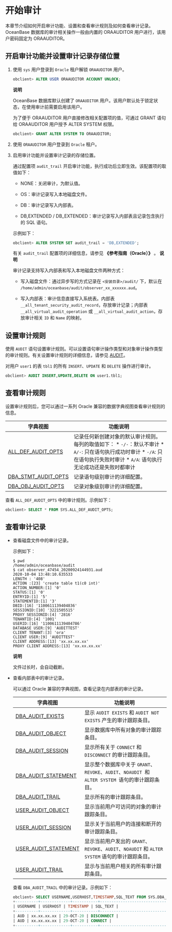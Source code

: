 开始审计 
=========================

本章节介绍如何开启审计功能、设置和查看审计规则及如何查看审计记录。OceanBase 数据库的审计相关操作一般由内置的 ORAAUDITOR 用户进行，该用户密码固定为 ORAAUDITOR。

开启审计功能并设置审计记录存储位置 
--------------------------------------

1. 使用 `sys` 用户登录到 `Oracle` 租户解锁 `ORAAUDITOR` 用户。

   ```sql
   obclient> ALTER USER ORAAUDITOR ACCOUNT UNLOCK;
   ```

   
   **说明**

   

   OceanBase 数据库默认创建了 `ORAAUDITOR` 用户。该用户默认处于锁定状态，在使用审计前需要启用该用户。

   为了便于 ORAAUDITOR 用户直接修改相关配置项的值，可通过 GRANT 语句给 ORAAUDITOR 用户授予 ALTER SYSTEM 权限。

   ```sql
   obclient> GRANT ALTER SYSTEM TO ORAAUDITOR;
   ```

   

2. 使用 `ORAAUDITOR` 用户登录到 `Oracle` 租户。

   

3. 启用审计功能并设置审计记录的存储位置。

   通过配置项 `audit_trail` 开启审计功能，执行成功后立即生效。该配置项的取值如下：
   * NONE：关闭审计，为默认值。

     
   
   * OS：审计记录写入本地磁盘文件。

     
   
   * DB：审计记录写入内部表。

     
   
   * DB,EXTENDED / DB_EXTENDED：审计记录写入内部表且记录包含执行的 SQL 语句。

     
   

   

   示例如下：

   ```sql
   obclient> ALTER SYSTEM SET audit_trail = 'DB,EXTENDED';
   ```

   

   有关 `audit_trail` 配置项的详细信息，请参见 **《参考指南（Oracle）》** 。
   **说明**

   

   审计记录支持写入内部表和写入本地磁盘文件两种方式：
   * 写入磁盘文件：通过异步写的方式记录在 `<安装目录>/audit/` 下，默认在 `/home/admin/oceanbase/audit/observer_xx_xxxxxx.aud`。

     
   
   * 写入内部表：审计信息直接写入系统表。内部表 `__all_tenant_security_audit_record`，存放审计记录；内部表 `__all_virtual_audit_operation` 或 `__all_virtual_audit_action`，存放审计相关 `ID` 和 `Name` 的映射。

     
   

   
   




设置审计规则 
---------------------------

使用 `AUDIT` 语句设置审计规则。可以设置语句审计操作类型和对象审计操作类型的审计规则。有关设置审计规则的详细信息，请参见 [AUDIT](../../../11.sql-reference-oracle-mode/9.sql-statement-1/3.DCL/2.AUDIT.md)。

对用户 `user1` 的表 `tbl1` 的所有 `INSERT`、`UPDATE` 和 `DELETE` 操作进行审计。

```sql
obclient> AUDIT INSERT,UPDATE,DELETE ON user1.tbl1;
```



查看审计规则 
---------------------------

设置审计规则后，您可以通过一系列 Oracle 兼容的数据字典视图查看审计规则的信息。


|                                字典视图                                |                                                                                                                                               功能说明                                                                                                                                                |
|--------------------------------------------------------------------|---------------------------------------------------------------------------------------------------------------------------------------------------------------------------------------------------------------------------------------------------------------------------------------------------|
| [ALL_DEF_AUDIT_OPTS](../../../13.reference-oracle-mode/1.system-view-5/2.dictionary-view-6/9.ALL_DEF_AUDIT_OPTS-1.md)  | 记录任何新创建对象的默认审计规则。每列的取值如下： * `-/-`：默认不审计  * `A/-`: 只在语句执行成功时审计  * `-/A`: 只在语句执行失败时审计  * `A/A`: 语句执行无论成功还是失败时都审计   |
| [DBA_STMT_AUDIT_OPTS](../../../13.reference-oracle-mode/1.system-view-5/2.dictionary-view-6/100.DBA_STMT_AUDIT_OPTS-1.md) | 记录语句级别审计的详细配置。                                                                                                                                                                                                                                                                                    |
| [DBA_OBJ_AUDIT_OPTS](../../../13.reference-oracle-mode/1.system-view-5/2.dictionary-view-6/85.DBA_OBJ_AUDIT_OPTS-1.md)  | 记录对象级别审计的详细配置。                                                                                                                                                                                                                                                                                    |



查看 `ALL_DEF_AUDIT_OPTS` 中的审计规则。示例如下：

```sql
obclient> SELECT * FROM SYS.ALL_DEF_AUDIT_OPTS;
```



查看审计记录 
---------------------------

* 查看磁盘文件中的审计记录。

  示例如下：

  ```shell
  $ pwd
  /home/admin/oceanbase/audit
  $ cat observer_47454_20200924144931.aud
  2020-10-04 13:48:10.635533
  LENGTH : '408'
  ACTION :[23] 'create table t1(c0 int)'
  ACTION_NUMBER:[1] '0'
  STATUS:[1] '0'
  ENTRYID:[1] '5'
  STATEMENTID:[1] '3'
  DBID:[16] '1100611139404836'
  SESSIONID:[10] '3221505515'
  PROXY SESSIONID:[4] '2816'
  TENANTID:[4] '1001'
  USERID:[16] '1100611139404786'
  DATABASE USER:[9] 'AUDITTEST'
  CLIENT TENANT:[3] 'ora'
  CLIENT USER:[9] 'AUDITTEST'
  CLIENT ADDRESS:[13] 'xx.xx.xx.xx'
  PROXY CLIENT ADDRESS:[13] 'xx.xx.xx.xx'
  ```

  
  **说明**

  

  文件过长时，会自动截断。
  

* 查看内部表中的审计记录。

  可以通过 Oracle 兼容的字典视图，查看记录在内部表的审计记录。
  

  |                                字典视图                                 |                                   功能说明                                    |
  |---------------------------------------------------------------------|---------------------------------------------------------------------------|
  | [DBA_AUDIT_EXISTS](../../../13.reference-oracle-mode/1.system-view-5/2.dictionary-view-6/56.DBA_AUDIT_EXISTS-1.md)     | 显示 `AUDIT EXISTS` 和 `AUDIT NOT EXISTS` 产生的审计跟踪条目。                         |
  | [DBA_AUDIT_OBJECT](../../../13.reference-oracle-mode/1.system-view-5/2.dictionary-view-6/57.DBA_AUDIT_OBJECT-1.md)     | 显示数据库中所有对象的审计跟踪条目。                                                        |
  | [DBA_AUDIT_SESSION](../../../13.reference-oracle-mode/1.system-view-5/2.dictionary-view-6/58.DBA_AUDIT_SESSION-1.md)    | 显示所有关于 `CONNECT` 和 `DISCONNECT` 的审计跟踪条目。                                  |
  | [DBA_AUDIT_STATEMENT](../../../13.reference-oracle-mode/1.system-view-5/2.dictionary-view-6/59.DBA_AUDIT_STATEMENT-1.md)  | 显示整个数据库中关于 `GRANT`、`REVOKE`、`AUDIT`、`NOAUDIT `和 `ALTER SYSTEM `语句的审计跟踪条目。 |
  | [DBA_AUDIT_TRAIL](../../../13.reference-oracle-mode/1.system-view-5/2.dictionary-view-6/60.DBA_AUDIT_TRAIL-1.md)      | 显示所有的审计跟踪条目。                                                              |
  | [USER_AUDIT_OBJECT](../../../13.reference-oracle-mode/1.system-view-5/2.dictionary-view-6/144.USER_AUDIT_OBJECT-1.md)    | 显示当前用户可访问的对象的审计跟踪条目。                                                      |
  | [USER_AUDIT_SESSION](../../../13.reference-oracle-mode/1.system-view-5/2.dictionary-view-6/145.USER_AUDIT_SESSION-1.md)   | 显示关于当前用户的连接和断开的审计跟踪条目。                                                    |
  | [USER_AUDIT_STATEMENT](../../../13.reference-oracle-mode/1.system-view-5/2.dictionary-view-6/146.USER_AUDIT_STATEMENT-1.md) | 显示当前用户发出的 `GRANT`、`REVOKE`、`AUDIT`、`NOAUDIT` 和 `ALTER SYSTEM` 语句的审计跟踪条目。  |
  | [USER_AUDIT_TRAIL](../../../13.reference-oracle-mode/1.system-view-5/2.dictionary-view-6/147.USER_AUDIT_TRAIL-1.md)     | 显示与当前用户相关的所有审计跟踪条目。                                                       |

  

  查看 `DBA_AUDIT_TRAIL` 中的审计记录。示例如下：

  ```sql
  obclient> SELECT USERNAME,USERHOST,TIMESTAMP,SQL_TEXT FROM SYS.DBA_AUDIT_TRAIL;
  +----------+-------------+-----------+-----------------------------------------------------------------+
  | USERNAME | USERHOST | TIMESTAMP | SQL_TEXT |
  +----------+-------------+-----------+-----------------------------------------------------------------+
  | AUD | xx.xx.xx.xx | 29-OCT-20 | DISCONNECT |
  | AUD | xx.xx.xx.xx | 29-OCT-20 | CONNECT |
  +----------+-------------+-----------+-----------------------------------------------------------------+
  ```

  




